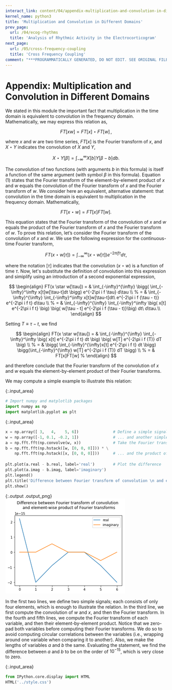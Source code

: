 ```yaml
---
interact_link: content/04/appendix-multiplication-and-convolution-in-different-domains.ipynb
kernel_name: python3
title: 'Multiplication and Convolution in Different Domains'
prev_page:
  url: /04/ecog-rhythms
  title: 'Analysis of Rhythmic Activity in the Electrocorticogram'
next_page:
  url: /05/cross-frequency-coupling
  title: 'Cross Frequency Coupling'
comment: "***PROGRAMMATICALLY GENERATED, DO NOT EDIT. SEE ORIGINAL FILES IN /content***"
---
```


<a id="top"></a> 
# Appendix: Multiplication and Convolution in Different Domains

We stated in this module the important fact that multiplication in the time domain is equivalent to convolution in the frequency domain. Mathematically, we may express this relation as,

$$
FT[xw] = FT[x]\star FT[w] \, ,
\tag{1}
$$

where $x$ and $w$ are two time series, $FT[x]$ is the Fourier transform of $x$, and $X \star Y$ indicates the convolution of $X$ and $Y$, 

$$X \star Y[\beta] = \int_{-\infty}^{\infty}X[b]Y[\beta - b]db.$$

The convolution of two functions (with arguments $b$ in this formula) is itself a function of the same argument (with symbol $\beta$ in this formula). Equation (1) states that the Fourier transform of the element-by-element product of $x$ and $w$ equals the convolution of the Fourier transform of $x$ and the Fourier transform of $w$. We consider here an equivalent, alternative statement: that convolution in the time domain is equivalent to multiplication in the frequency domain. Mathematically,

$$
FT[x \star w] = FT[x]FT[w].
$$

This equation states that the Fourier transform of the convolution of $x$ and $w$ equals the product of the Fourier transform of $x$ and the Fourier transform of $w$. To prove this relation, let’s consider the Fourier transform of the convolution of $x$ and $w$. We use the following expression for the continuous-time Fourier transform,

$$
FT(x \star w[\tau]) = \int_{-\infty}^{\infty}\big(x\star w[\tau]\big)e^{-2 \pi i f \tau}d\tau,
$$

where the notation $[\tau]$ indicates that the convolution $(x\star w)$ is a function of time $\tau$. Now, let's substitute the definition of convolution into this expression and simiplify using an introduction of a second exponential expression,

$$
\begin{align}
FT(x \star w[\tau]) = & 
\int_{-\infty}^{\infty}
\bigg( \int_{-\infty}^\infty x[t]w[\tau-t]dt \bigg)
e^{-2\pi i f \tau} 
d\tau \\
%
= & \int_{-\infty}^{\infty} 
\int_{-\infty}^\infty 
x[t]w[\tau-t]dt\ 
e^{-2\pi i f (\tau - t)} 
e^{-2\pi i f t} 
d\tau \\
%
= & \int_{-\infty}^{\infty} \int_{-\infty}^\infty 
\big( x[t] e^{-2\pi i f t} \big)
\big( w[\tau - t] e^{-2\pi i f (\tau - t)}\big)
dt\ d\tau.\\
\end{align}
$$

Setting $T \equiv \tau - t$, we find

$$
\begin{align}
FT(x \star w[\tau]) = & 
\int_{-\infty}^{\infty} \int_{-\infty}^\infty 
\big( x[t] e^{-2\pi i f t} dt \big)
\big( w[T] e^{-2\pi i f (T)} dT \big) \\
%
= & \bigg( \int_{-\infty}^{\infty}x[t] e^{-2\pi i f t} dt \bigg)
\bigg(\int_{-\infty}^{\infty} w[T] e^{-2\pi i f (T)} dT \bigg) \\
%
= & FT[x]FT[w]
%
\end{align}
$$

and therefore conclude that the Fourier transform of the convolution of $x$ and $w$ equals the element-by-element product of their Fourier transforms.

We may compute a simple example to illustrate this relation:



{:.input_area}
```python
# Import numpy and matplotlib packages
import numpy as np
import matplotlib.pyplot as plt
```




{:.input_area}
```python
x = np.array([ 3,   4,    5, 6])               # Define a simple signal x,
w = np.array([-1, 0.1, -0.2, 1])               # ... and another simple signal w.
a = np.fft.fft(np.convolve(w, x))              # Take the Fourier transform of the convolution,
b = np.fft.fft(np.hstack([w, [0, 0, 0]])) * \
    np.fft.fft(np.hstack([x, [0, 0, 0]]))      # ... and the product of the Fourier transforms.
    
plt.plot(a.real - b.real, label='real')        # Plot the difference
plt.plot(a.imag - b.imag, label='imaginary')
plt.legend()
plt.title('Difference between Fourier transform of convolution \n and element-wise product of Fourier transforms\n')
plt.show()
```



{:.output .output_png}
![png](../images/04/appendix-multiplication-and-convolution-in-different-domains_7_0.png)



In the first two lines, we define two simple signals; each consists of only four elements, which is enough to illustrate the relation. In the third line, we first compute the convolution of $w$ and $x$, and then the Fourier transform. In the fourth and fifth lines, we compute the Fourier transform of each variable, and then their element-by-element product. Notice that we zero-pad both variables before computing their Fourier transforms. We do so to avoid computing circular correlations between the variables (i.e., wrapping around one variable when comparing it to another). Also, we make the lengths of variables $a$ and $b$ the same. Evaluating the statement, we find the difference between $a$ and $b$ to be on the order of $10^{-15}$, which is very close to zero.



{:.input_area}
```python
from IPython.core.display import HTML
HTML('../style.css')
```





<div markdown="0" class="output output_html">
<style>

.output_area img {
    display: block;
    margin-left: auto;
    margin-right: auto;
}
.inner_cell img {
	width:100%;
	max-width:500px;
}
.thumb img { 
	border:1px solid #000;
	margin:0px;
	float:center;
    background:#fff;
}
.thumb span { 
	visibility: hidden;
    width: 300px;
    background-color: black;
    color: #fff;
    text-align: center;
    border-radius: 6px;
    padding: 5px 5px;
    position: fixed;
    z-index: 1;
    bottom: 50%;
    left: 50%;
    margin-left: -150px;
    transition: 5ms visibility;
}
.thumb:hover, .thumb:hover span { 
	visibility:visible;
    transition-delay: 500ms;
		
}    
.fig img { 
	border:1px solid #000;
	margin:0px;
	float:center;
    background:#fff;
}
.fig span { 
	visibility: hidden;
    width: 500px;
    background-color: black;
    color: #fff;
    text-align: center;
    border-radius: 6px;
    padding: 5px 5px;
    position: fixed;
    z-index: 1;
    bottom: 40%;
    left: 50%;
    margin-left: -250px;
    transition: 5ms visibility;
}
.fig:hover, .fig:hover span { 
	visibility:visible;
    transition-delay: 500ms;
}
</style>


</div>


